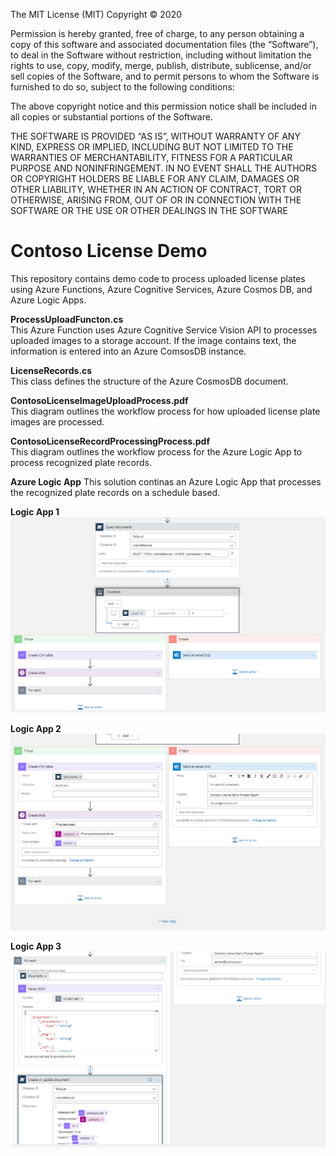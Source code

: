 The MIT License (MIT)
Copyright © 2020 <copyright holders>

Permission is hereby granted, free of charge, to any person obtaining a copy of this software and associated documentation files (the “Software”), to deal in the Software without restriction, including without limitation the rights to use, copy, modify, merge, publish, distribute, sublicense, and/or sell copies of the Software, and to permit persons to whom the Software is furnished to do so, subject to the following conditions:

The above copyright notice and this permission notice shall be included in all copies or substantial portions of the Software.

THE SOFTWARE IS PROVIDED “AS IS”, WITHOUT WARRANTY OF ANY KIND, EXPRESS OR IMPLIED, INCLUDING BUT NOT LIMITED TO THE WARRANTIES OF MERCHANTABILITY, FITNESS FOR A PARTICULAR PURPOSE AND NONINFRINGEMENT. IN NO EVENT SHALL THE AUTHORS OR COPYRIGHT HOLDERS BE LIABLE FOR ANY CLAIM, DAMAGES OR OTHER LIABILITY, WHETHER IN AN ACTION OF CONTRACT, TORT OR OTHERWISE, ARISING FROM, OUT OF OR IN CONNECTION WITH THE SOFTWARE OR THE USE OR OTHER DEALINGS IN THE SOFTWARE

# Contoso License Demo
This repository contains demo code to process uploaded license plates using Azure Functions, Azure Cognitive Services, Azure Cosmos DB, and Azure Logic Apps. 

**ProcessUploadFuncton.cs**  
This Azure Function uses Azure Cognitive Service Vision API to processes uploaded images to a storage account. If the image contains text, the information is entered into an Azure ComsosDB instance. 

**LicenseRecords.cs**  
This class defines the structure of the Azure CosmosDB document.

**ContosoLicenseImageUploadProcess.pdf**  
This diagram outlines the workflow process for how uploaded license plate images are processed.

**ContosoLicenseRecordProcessingProcess.pdf**  
This diagram outlines the workflow process for the Azure Logic App to process recognized plate records. 

**Azure Logic App**
This solution continas an Azure Logic App that processes the recognized plate records on a schedule based.  

**Logic App 1**
![Logic App 1](https://github.com/BryanSoltis/ContosoLicenseDemo/blob/master/images/LogicApp1.png?raw=true)  
  
**Logic App 2**
![Logic App 2](https://github.com/BryanSoltis/ContosoLicenseDemo/blob/master/images/LogicApp2.png?raw=true)  

**Logic App 3**
![Logic App 3](https://github.com/BryanSoltis/ContosoLicenseDemo/blob/master/images/LogicApp3.png?raw=true)  



